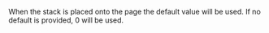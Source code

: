 When the stack is placed onto the page the default value will be used. If no default is provided, 0 will be used.